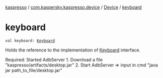 [kaspresso](../../index.md) / [com.kaspersky.kaspresso.device](../index.md) / [Device](index.md) / [keyboard](./keyboard.md)

# keyboard

`val keyboard: `[`Keyboard`](../../com.kaspersky.kaspresso.device.keyboard/-keyboard/index.md)

Holds the reference to the implementation of [Keyboard](../../com.kaspersky.kaspresso.device.keyboard/-keyboard/index.md) interface.

Required: Started AdbServer
    1. Download a file "kaspresso/artifacts/desktop.jar"
    2. Start AdbServer =&gt; input in cmd "java jar path_to_file/desktop.jar"

